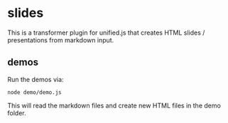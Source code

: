 # slides

This is a transformer plugin for unified.js that creates HTML slides / presentations from markdown input.

## demos

Run the demos via:

```
node demo/demo.js
```

This will read the markdown files and create new HTML files in the demo folder.
